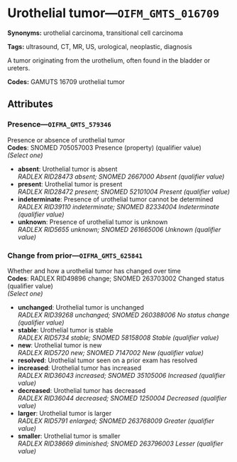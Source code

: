 # Urothelial tumor—`OIFM_GMTS_016709`

**Synonyms:** urothelial carcinoma, transitional cell carcinoma

**Tags:** ultrasound, CT, MR, US, urological, neoplastic, diagnosis

A tumor originating from the urothelium, often found in the bladder or ureters.

**Codes:** GAMUTS 16709 urothelial tumor

## Attributes

### Presence—`OIFMA_GMTS_579346`

Presence or absence of urothelial tumor  
**Codes**: SNOMED 705057003 Presence (property) (qualifier value)  
*(Select one)*

- **absent**: Urothelial tumor is absent  
_RADLEX RID28473 absent; SNOMED 2667000 Absent (qualifier value)_
- **present**: Urothelial tumor is present  
_RADLEX RID28472 present; SNOMED 52101004 Present (qualifier value)_
- **indeterminate**: Presence of urothelial tumor cannot be determined  
_RADLEX RID39110 indeterminate; SNOMED 82334004 Indeterminate (qualifier value)_
- **unknown**: Presence of urothelial tumor is unknown  
_RADLEX RID5655 unknown; SNOMED 261665006 Unknown (qualifier value)_

### Change from prior—`OIFMA_GMTS_625841`

Whether and how a urothelial tumor has changed over time  
**Codes**: RADLEX RID49896 change; SNOMED 263703002 Changed status (qualifier value)  
*(Select one)*

- **unchanged**: Urothelial tumor is unchanged  
_RADLEX RID39268 unchanged; SNOMED 260388006 No status change (qualifier value)_
- **stable**: Urothelial tumor is stable  
_RADLEX RID5734 stable; SNOMED 58158008 Stable (qualifier value)_
- **new**: Urothelial tumor is new  
_RADLEX RID5720 new; SNOMED 7147002 New (qualifier value)_
- **resolved**: Urothelial tumor seen on a prior exam has resolved  
- **increased**: Urothelial tumor has increased  
_RADLEX RID36043 increased; SNOMED 35105006 Increased (qualifier value)_
- **decreased**: Urothelial tumor has decreased  
_RADLEX RID36044 decreased; SNOMED 1250004 Decreased (qualifier value)_
- **larger**: Urothelial tumor is larger  
_RADLEX RID5791 enlarged; SNOMED 263768009 Greater (qualifier value)_
- **smaller**: Urothelial tumor is smaller  
_RADLEX RID38669 diminished; SNOMED 263796003 Lesser (qualifier value)_